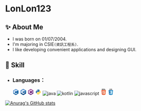 # LonLon123
## ✨ About Me
- I was born on 01/07/2004.
- I'm majoring in CSIE`(資訊工程系)`.
- I like developing convenient applications and designing GUI.

## 🌱 Skill
- <h3 align="left">Languages：</h3>
  <p align="left">
    <img src="https://raw.githubusercontent.com/devicons/devicon/master/icons/c/c-original.svg" alt="c" width="20" height="20"/> </a>
    <img src="https://raw.githubusercontent.com/devicons/devicon/master/icons/cplusplus/cplusplus-original.svg" alt="cplusplus" width="20" height="20"/> </a>
    <img src="https://raw.githubusercontent.com/devicons/devicon/master/icons/csharp/csharp-original.svg" alt="csharp" width="20" height="20"/> </a>
    <img src="https://raw.githubusercontent.com/devicons/devicon/master/icons/python/python-original.svg" alt="python" width="20" height="20"/> </a>
    <img src="https://github.com/RayLonscholar/RayLonscholar/assets/89000042/7a67ee43-c412-4c82-abc7-f3f6257d0616" alt="java" width="20" height="20"/> </a>
    <img src="https://github.com/RayLonscholar/RayLonscholar/assets/89000042/a3522363-7046-401d-aae9-31ac980cdc73" alt="kotlin" width="20" height="20"/> </a>
    <img src="https://github.com/RayLonscholar/RayLonscholar/assets/89000042/284a3d71-7d0b-4c10-96e9-f43b88611086" alt="javascript" width="20" height="20"/> </a>
    <img src="https://raw.githubusercontent.com/devicons/devicon/master/icons/html5/html5-original-wordmark.svg" alt="html5" width="20" height="20"/> </a>
    <img src="https://raw.githubusercontent.com/devicons/devicon/master/icons/css3/css3-original-wordmark.svg" alt="css3" width="20" height="20"/>
  </p>
[![Anurag's GitHub stats](https://github-readme-stats.vercel.app/api?username=RayLonscholar&count_private=true&show_icons=true&theme=tokyonight)](https://github.com/anuraghazra/github-readme-stats)
